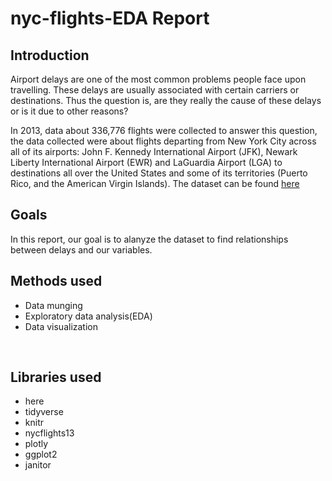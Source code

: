 # nyc-flights-EDA Report

## Introduction 
Airport delays are one of the most common problems people face upon travelling. These delays are usually associated with certain carriers or destinations. Thus the question is, are they really the cause of these delays or is it due to other reasons?

In 2013, data about 336,776 flights were collected to answer this question, the data collected were about flights departing from New York City across all of its airports: John F. Kennedy International Airport (JFK), Newark Liberty International Airport (EWR) and LaGuardia Airport (LGA) to destinations all over the United States and some of its territories (Puerto Rico, and the American Virgin Islands). The dataset can be found [here](https://data.world/bob-wakefield/flights)
<br>

## Goals

In this report, our goal is to alanyze the dataset to find relationships between delays and our variables.
<br>

## Methods used
- Data munging
- Exploratory data analysis(EDA)
- Data visualization
<br>

## Libraries used
- here
- tidyverse
- knitr
- nycflights13
- plotly
- ggplot2
- janitor

